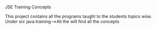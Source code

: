 
JSE Training Concepts	 


This project contains all the programs taught to the students topics wise.
Under src java.training-->All the will find all the concepts
